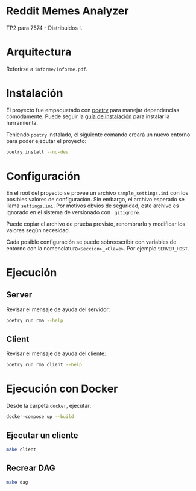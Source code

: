 # Reddit Memes Analyzer
TP2 para 7574 - Distribuidos I.

# Arquitectura
Referirse a `informe/informe.pdf`.

# Instalación
El proyecto fue empaquetado con [poetry](https://python-poetry.org/) para manejar dependencias cómodamente. Puede seguir la [guía de instalación](https://python-poetry.org/docs/#installation) para instalar la herramienta.

Teniendo `poetry` instalado, el siguiente comando creará un nuevo entorno para poder ejecutar el proyecto:

```bash
poetry install --no-dev
```

# Configuración
En el root del proyecto se provee un archivo `sample_settings.ini` con los posibles valores de configuración. Sin embargo, el archivo esperado se llama `settings.ini`. Por motivos obvios de seguridad, este archivo es ignorado en el sistema de versionado con `.gitignore`.

Puede copiar el archivo de prueba provisto, renombrarlo y modificar los valores según necesidad.

Cada posible configuración se puede sobreescribir con variables de entorno con la nomenclatura`<Seccion>_<Clave>`. Por ejemplo `SERVER_HOST`.

# Ejecución
## Server
Revisar el mensaje de ayuda del servidor:

```bash
poetry run rma --help
```

## Client
Revisar el mensaje de ayuda del cliente:

```bash
poetry run rma_client --help
```

# Ejecución con Docker
Desde la carpeta `docker`, ejecutar:

```bash
docker-compose up --build
```

## Ejecutar un cliente
```bash
make client
```

## Recrear DAG
```bash
make dag
```
